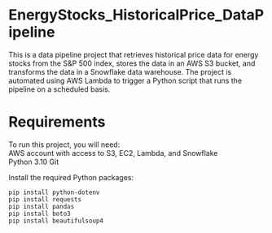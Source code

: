 # EnergyStocks_HistoricalPrice_DataPipeline  
This is a data pipeline project that retrieves historical price data for energy stocks from the S&P 500 index, stores the data in an AWS S3 bucket, and transforms the data in a Snowflake data warehouse. The project is automated using AWS Lambda to trigger a Python script that runs the pipeline on a scheduled basis.

# Requirements  
To run this project, you will need:  
    AWS account with access to S3, EC2, Lambda, and Snowflake  
    Python 3.10
    Git  

Install the required Python packages:

    pip install python-dotenv
    pip install requests
    pip install pandas
    pip install boto3
    pip install beautifulsoup4
